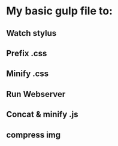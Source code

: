 # My basic gulp file to:

## Watch stylus
## Prefix .css
## Minify .css
## Run Webserver
## Concat & minify .js
## compress img
